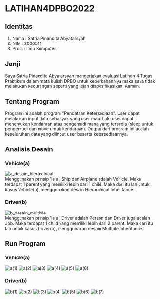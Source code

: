 # LATIHAN4DPBO2022

## Identitas
1. Nama : Satria Pinandita Abyatarsyah
2. NIM : 2000514
3. Prodi : Ilmu Komputer

## Janji
Saya Satria Pinandita Abyatarsyah mengerjakan evaluasi Latihan 4 Tugas Praktikum dalam mata kuliah DPBO untuk keberkahanNya maka saya tidak melakukan kecurangan seperti yang telah dispesifikasikan. Aamiin.

## Tentang Program
Program ini adalah program "Pendataan Ketersediaan". User dapat melakukan input data sebanyak yang user mau. Lalu user dapat menentukan kendaraan atau pengemudi mana yang tersedia (sleep untuk pengemudi dan move untuk kendaraan). Output dari program ini adalah keseluruhan data yang diinput user beserta ketersediaannya.

## Analisis Desain
### Vehicle(a)
![a_desain_hierarchical](https://user-images.githubusercontent.com/99194983/156913799-9f68cfc7-26e9-4603-9662-4519f5b787e6.png) \
Menggunakan prinsip 'is a', Ship dan Airplane adalah Vehicle. Maka terdapat 1 parent yang memiliki lebih dari 1 child. Maka dari itu lah untuk kasus Vehicle(a), menggunakan desain Hierarchical Inheritance.
### Driver(b)
![b_desain_multiple](https://user-images.githubusercontent.com/99194983/156913823-2d722d66-970c-4542-86b0-5be675c26e1e.png) \
Menggunakan prinsip 'is a', Driver adalah Person dan Driver juga adalah Job. Maka terdapat 1 child yang memiliki lebih dari 2 parent. Maka dari itu lah untuk kasus Driver(b), menggunakan desain Multiple Inheritance.

## Run Program
### Vehicle(a)
![a(1)](https://user-images.githubusercontent.com/99194983/156914031-545197a2-b37a-4584-8312-79a1da694853.png)
![a(2)](https://user-images.githubusercontent.com/99194983/156914035-59d8322c-3084-4206-8488-6907d368f178.png)
![a(3)](https://user-images.githubusercontent.com/99194983/156914040-c92ba31e-d686-4af4-a1f8-25440590c9c8.png)
![a(4)](https://user-images.githubusercontent.com/99194983/156914041-e7a008c1-0d18-4c2d-a848-c0513451a66b.png)
![a(5)](https://user-images.githubusercontent.com/99194983/156914043-f0d04e50-e6ac-440a-9d15-f14f995f1e1e.png)
![a(6)](https://user-images.githubusercontent.com/99194983/156914044-3a054648-6565-428c-b4a2-743bb6147bf7.png)
### Driver(b)
![b(1)](https://user-images.githubusercontent.com/99194983/156914058-d5c753c2-5905-426b-997b-80df85eb3900.png)
![b(2)](https://user-images.githubusercontent.com/99194983/156914060-22f8dcc7-1494-4c5e-9129-35c34f9b6825.png)
![b(3)](https://user-images.githubusercontent.com/99194983/156914062-f268407f-64b9-4760-8e28-139d65d0d759.png)
![b(4)](https://user-images.githubusercontent.com/99194983/156914064-4f9f8d2f-f132-40d2-b168-338aa0bb9224.png)
![b(5)](https://user-images.githubusercontent.com/99194983/156914065-ef14bb42-1ed2-4bf9-ba1d-f996e1ded7a0.png)
![b(6)](https://user-images.githubusercontent.com/99194983/156914066-0c60f126-a314-47d6-9fe8-e384048c8e90.png)
![b(7)](https://user-images.githubusercontent.com/99194983/156914069-5e900429-37c0-46da-be75-6629a6af817d.png)
